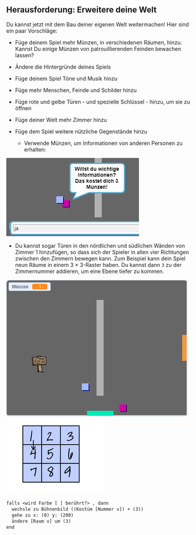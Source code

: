 ## Herausforderung: Erweitere deine Welt

Du kannst jetzt mit dem Bau deiner eigenen Welt weitermachen! Hier sind ein paar Vorschläge:

+ Füge deinem Spiel mehr Münzen, in verschiedenen Räumen, hinzu. Kannst Du einige Münzen von patrouillierenden Feinden bewachen lassen?
+ Ändere die Hintergründe deines Spiels
+ Füge deinem Spiel Töne und Musik hinzu
+ Füge mehr Menschen, Feinde und Schilder hinzu
+ Füge rote und gelbe Türen - und spezielle Schlüssel - hinzu, um sie zu öffnen
+ Füge deiner Welt mehr Zimmer hinzu
+ Füge dem Spiel weitere nützliche Gegenstände hinzu
    
    + Verwende Münzen, um Informationen von anderen Personen zu erhalten:

![Screenshot](images/world-bribe.png)

+ Du kannst sogar Türen in den nördlichen und südlichen Wänden von Zimmer 1 hinzufügen, so dass sich der Spieler in allen vier Richtungen zwischen den Zimmern bewegen kann. Zum Beispiel kann dein Spiel neun Räume in einem 3 × 3-Raster haben. Du kannst dann `3` zu der Zimmernummer addieren, um eine Ebene tiefer zu kommen.

![screenshot](images/north-south-rooms.png) ![Screenshot](images/number-grid.png)

```blocks3
falls <wird Farbe [ ] berührt?> , dann 
  wechsle zu Bühnenbild ((Kostüm [Nummer v]) + (3))
  gehe zu x: (0) y: (200)
  ändere [Raum v] um (3)
end
```